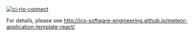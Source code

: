 [![ci-rio-connect](https://github.com/rio-connect/rio-connect/actions/workflows/ci.yml/badge.svg)](https://github.com/rio-connect/rio-connect/actions/workflows/ci.yml)

For details, please see http://ics-software-engineering.github.io/meteor-application-template-react/

